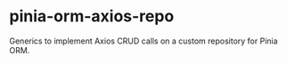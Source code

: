 # pinia-orm-axios-repo
Generics to implement Axios CRUD calls on a custom repository for Pinia ORM.
